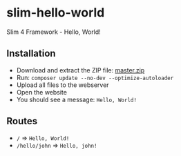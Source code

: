 # slim-hello-world

Slim 4 Framework - Hello, World!

## Installation

* Download and extract the ZIP file: [master.zip](https://github.com/odan/slim4-hello-world/archive/master.zip)
* Run: `composer update --no-dev --optimize-autoloader`
* Upload all files to the webserver
* Open the website
* You should see a message: `Hello, World!`

## Routes

* `/` => `Hello, World!`
* `/hello/john` => `Hello, john!`
